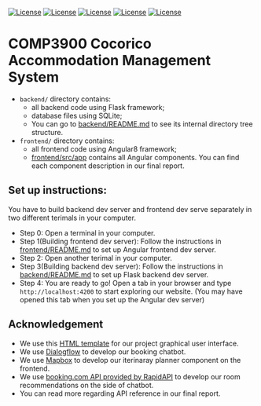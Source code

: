 [![License](https://img.shields.io/badge/License-Flask-blue.svg)](https://flask.palletsprojects.com/en/1.1.x/) [![License](https://img.shields.io/badge/License-Angular%202-blue.svg)](https://angular.io/) [![License](https://img.shields.io/badge/License-Flask%20Restful%20API-blue.svg)](https://flask-restful.readthedocs.io/en/latest/) [![License](https://img.shields.io/badge/License-SQLite-blue.svg)](https://www.sqlite.org/index.html) [![License](https://img.shields.io/badge/License-Python3-blue.svg)](https://www.python.org/)

# COMP3900 Cocorico Accommodation Management System
- `backend/` directory contains:
    - all backend code using Flask framework;
    - database files using SQLite;
    - You can go to [backend/README.md](./backend/README.md) to see its internal directory tree structure.
- `frontend/` directory contains:
    - all frontend code using Angular8 framework;
    - [frontend/src/app](./frontend/src/app) contains all Angular components. You can find each component description in our final report.

## Set up instructions:
You have to build backend dev server and frontend dev serve separately in two different terimals in your computer.
- Step 0: Open a terminal in your computer.
- Step 1(Building frontend dev server): Follow the instructions in [frontend/README.md](./frontend/README.md) to set up Angular frontend dev server.
- Step 2: Open another terimal in your computer.
- Step 3(Building backend dev server): Follow the instructions in [backend/README.md](./backend/README.md) to set up Flask backend dev server.
- Step 4: You are ready to go! Open a tab in your browser and type `http://localhost:4200` to start exploring our website. (You may have opened this tab when you set up the Angular dev server)

## Acknowledgement
- We use this [HTML template](http://www.bootstrapmb.com/item/420/preview) for our project graphical user interface.
- We use [Dialogflow](https://dialogflow.com) to develop our booking chatbot.
- We use [Mapbox](https://www.mapbox.com) to develop our iterinaray planner component on the frontend.
- We use [booking.com API provided by RapidAPI](https://rapidapi.com/apidojo/api/booking) to develop our room recommendations on the side of chatbot.
- You can read more regarding API reference in our final report. 